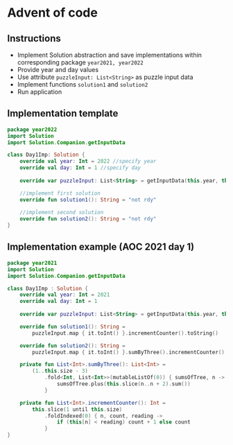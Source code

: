 # Advent of code
## Instructions
* Implement Solution abstraction and save implementations within corresponding package `year2021, year2022`
* Provide year and day values
* Use attribute `puzzleInput: List<String>` as puzzle input data
* Implement functions `solution1` and `solution2`
* Run application
## Implementation template
```Kotlin
package year2022
import Solution
import Solution.Companion.getInputData

class Day1Imp: Solution {
    override val year: Int = 2022 //specify year
    override val day: Int = 1 //specify day
    
    override var puzzleInput: List<String> = getInputData(this.year, this.day)

    //implement first solution
    override fun solution1(): String = "not rdy"
    
    //implement second solution
    override fun solution2(): String = "not rdy"
}
```
## Implementation example (AOC 2021 day 1)
```Kotlin
package year2021
import Solution
import Solution.Companion.getInputData

class Day1Imp : Solution {
    override val year: Int = 2021
    override val day: Int = 1
    
    override var puzzleInput: List<String> = getInputData(this.year, this.day)

    override fun solution1(): String =
        puzzleInput.map { it.toInt() }.incrementCounter().toString()

    override fun solution2(): String =
        puzzleInput.map { it.toInt() }.sumByThree().incrementCounter().toString()

    private fun List<Int>.sumByThree(): List<Int> =
        (1..this.size - 3)
            .fold<Int, List<Int>>(mutableListOf(0)) { sumsOfTree, n ->
                sumsOfTree.plus(this.slice(n..n + 2).sum())
            }

    private fun List<Int>.incrementCounter(): Int =
        this.slice(1 until this.size)
            .foldIndexed(0) { n, count, reading ->
                if (this[n] < reading) count + 1 else count
            }
}
```
